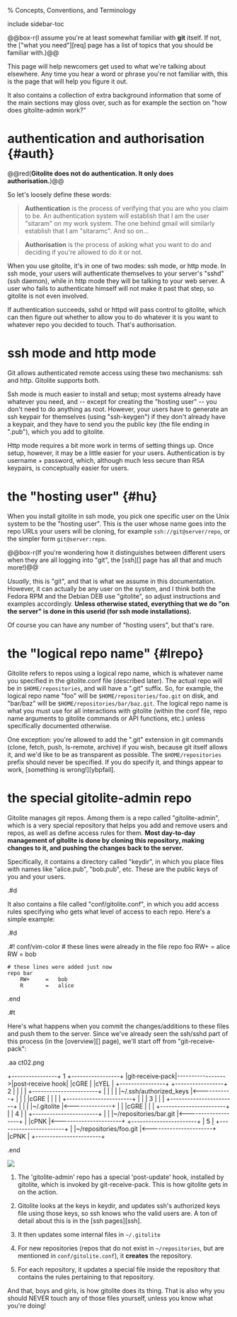 <!-- options: toc -->

% Concepts, Conventions, and Terminology

include sidebar-toc

@@box-r(I assume you're at least somewhat familiar with **git** itself.  If
not, the ["what you need"][req] page has a list of topics that you should be
familiar with.)@@

This page will help newcomers get used to what we're talking about elsewhere.
Any time you hear a word or phrase you're not familiar with, this is the page
that will help you figure it out.

It also contains a collection of extra background information that some of the
main sections may gloss over, such as for example the section on "how does
gitolite-admin work?"

# authentication and authorisation {#auth}

@@red(**Gitolite does not do authentication.  It only does authorisation.**)@@

So let's loosely define these words:

>   **Authentication** is the process of verifying that you are who you claim
>   to be.  An authentication system will establish that I am the user
>   "sitaram" on my work system.  The one behind gmail will similarly
>   establish that I am "sitaramc".  And so on...

>   **Authorisation** is the process of asking what you want to do and
>   deciding if you're allowed to do it or not.

When you use gitolite, it's in one of two modes: ssh mode, or http mode.  In
ssh mode, your users will authenticate themselves to your server's "sshd" (ssh
daemon), while in http mode they will be talking to your web server.  A user
who fails to authenticate himself will not make it past that step, so gitolite
is not even involved.

If authentication succeeds, sshd or httpd will pass control to gitolite, which
can then figure out whether to allow you to do whatever it is you want to
whatever repo you decided to touch.  That's authorisation.

# ssh mode and http mode

Git allows authenticated remote access using these two mechanisms: ssh and
http.  Gitolite supports both.

Ssh mode is much easier to install and setup; most systems already have
whatever you need, and -- except for creating the "hosting user" -- you don't
need to do anything as root.  However, your users have to generate an ssh
keypair for themselves (using "ssh-keygen") if they don't already have a
keypair, and they have to send you the public key (the file ending in ".pub"),
which you add to gitolite.

Http mode requires a bit more work in terms of setting things up.  Once setup,
however, it may be a little easier for your users.  Authentication is by
username + password, which, although much less secure than RSA keypairs, is
conceptually easier for users.

# the "hosting user" {#hu}

When you install gitolite in ssh mode, you pick one specific user on the Unix
system to be the "hosting user".  This is the user whose name goes into the
repo URLs your users will be cloning, for example `ssh://git@server/repo`, or
the simpler form `git@server:repo`.

@@box-r(If you're wondering how it distinguishes between different users when
they are all logging into "git", the [ssh][] page has all that and much
more!)@@

*Usually*, this is "git", and that is what we assume in this documentation.
However, it can actually be any user on the system, and I think both the
Fedora RPM and the Debian DEB use "gitolite", so adjust instructions and
examples accordingly.  **Unless otherwise stated, everything that we do "on
the server" is done in this userid (for ssh mode installations).**

Of course you can have any number of "hosting users", but that's rare.

# the "logical repo name" {#lrepo}

Gitolite refers to repos using a logical repo name, which is whatever name you
specified in the gitolite.conf file (described later).  The actual repo will
be in `$HOME/repositories`, and will have a ".git" suffix.  So, for example,
the logical repo name "foo" will be `$HOME/repositories/foo.git` on disk, and
"bar/baz" will be `$HOME/repositories/bar/baz.git`.  The logical repo name is
what you must use for all interactions with gitolite (within the conf file,
repo name arguments to gitolite commands or API functions, etc.) unless
specifically documented otherwise.

One exception: you're allowed to add the ".git" extension in git commands
(clone, fetch, push, ls-remote, archive) if you wish, because git itself
allows it, and we'd like to be as transparent as possible.  The
`$HOME/repositories` prefix should never be specified.  If you do specify it,
and things appear to work, [something is wrong!][ybpfail].

# the special gitolite-admin repo

Gitolite manages git repos.  Among them is a repo called "gitolite-admin",
which is a very special repository that helps you add and remove users and
repos, as well as define access rules for them. **Most day-to-day management
of gitolite is done by cloning this repository, making changes to it, and
pushing the changes back to the server.**

Specifically, it contains a directory called "keydir", in which you place
files with names like "alice.pub", "bob.pub", etc.  These are the public keys
of you and your users.

.#d

It also contains a file called "conf/gitolite.conf", in which you add access
rules specifying who gets what level of access to each repo.  Here's a simple
example:

.#d

.#! conf/vim-color
    # these lines were already in the file
    repo foo
        RW+     =   alice
        RW      =   bob

    # these lines were added just now
    repo bar
        RW+     =   bob
        R       =   alice
.end

.#t

Here's what happens when you commit the changes/additions to these files and
push them to the server.  Since we've already seen the ssh/sshd part of this
process (in the [overview][] page), we'll start off from "git-receive-pack":

.aa ct02.png

+----------------+        1         +-----------------+
|git‐receive‐pack|----------------->|post‐receive hook|
|cGRE            |                  |cYEL             |
+----------------+                  +-----------------+
                                   2 |  |    |  |
+-----------------------+            |  |    |  |
|~/.ssh/authorized_keys |<-----------+  |    |  |
|cGRE                   |               |    |  |
+-----------------------+               |    |  |
                                      3 |    |  |
+-----------------------+               |    |  |
|~/.gitolite            |<--------------+    |  |
|cGRE                   |                    |  |
+-----------------------+                    |  |
                                           4 |  |
+-----------------------+                    |  |
|~/repositories/bar.git |<-------------------+  |
|cPNK                   |<----------------------+
+-----------------------+                       | 5
                                                |
+-----------------------+                       |
|~/repositories/foo.git |<----------------------+
|cPNK                   |
+-----------------------+

.end

![](ct02.png)

1.  The 'gitolite-admin' repo has a special 'post-update' hook, installed by
    gitolite, which is invoked by git-receive-pack.  This is how gitolite gets
    in on the action.

2.  Gitolite looks at the keys in keydir, and updates ssh's authorized keys
    file using those keys, so ssh knows who the valid users are.  A ton of
    detail about this is in the [ssh pages][ssh].  

3.  It then updates some internal files in `~/.gitolite`

4.  For new repositories (repos that do not exist in `~/repositories`, but are
    mentioned in `conf/gitolite.conf`), it **creates** the repository.

5.  For each repository, it updates a special file inside the repository that
    contains the rules pertaining to that repository.

And that, boys and girls, is how gitolite does its thing.  That is also why
you should NEVER touch any of those files yourself, unless you know what
you're doing!
